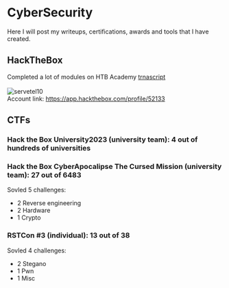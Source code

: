 # CyberSecurity

Here I will post my writeups, certifications, awards and tools that I have created.

## HackTheBox
Completed a lot of modules on HTB Academy [trnascript](HackTheBox/HTB%20Academy%20Student%20Transcript.pdf)
<br>
<br>
![servetel10](http://www.hackthebox.eu/badge/image/52133)
<br>
Account link: https://app.hackthebox.com/profile/52133

## CTFs

### Hack the Box University2023 (university team): 4 out of hundreds of universities

### Hack the Box CyberApocalipse The Cursed Mission (university team): 27 out of 6483

Sovled 5 challenges:

<ul>
    <li>2 Reverse engineering</li>
    <li>2 Hardware</li>
    <li>1 Crypto</li>
</ul>

### RSTCon #3 (individual): 13 out of 38

Sovled 4 challenges:

<ul>
    <li>2 Stegano</li>
    <li>1 Pwn</li>
    <li>1 Misc</li>
</ul>
